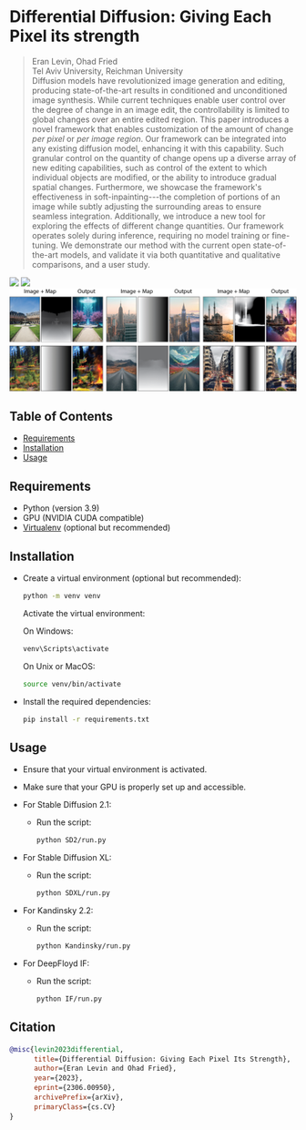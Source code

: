 # Differential Diffusion: Giving Each Pixel its strength
> Eran Levin, Ohad Fried  
> Tel Aviv University, Reichman University  
> Diffusion models have revolutionized image generation and editing, producing state-of-the-art results in conditioned and unconditioned image synthesis. While current techniques enable user control over the degree of change in an image edit, the controllability is limited to global changes over an entire edited region. This paper introduces a novel framework that enables customization of the amount of change <i>per pixel</i> or <i>per image region</i>. Our framework can be integrated into any existing diffusion model, enhancing it with this capability. Such granular control on the quantity of change opens up a diverse array of new editing capabilities, such as control of the extent to which individual objects are modified, or the ability to introduce gradual spatial changes. Furthermore, we showcase the framework's effectiveness in soft-inpainting---the completion of portions of an image while subtly adjusting the surrounding areas to ensure seamless integration. Additionally, we introduce a new tool for exploring the effects of different change quantities. Our framework operates solely during inference, requiring no model training or fine-tuning. We demonstrate our method with the current open state-of-the-art models, and validate it via both quantitative and qualitative comparisons, and a user study.

<a href="https://arxiv.org/abs/2306.00950"><img src="https://img.shields.io/badge/arXiv-2306.00950-b31b1b?style=flat&logo=arxiv&logoColor=red"/></a>
<a href="https://differential-diffusion.github.io/"><img src="https://img.shields.io/static/v1?label=Project&message=Website&color=red" height=20.5></a> 
<br/>
<img src="assets/teaser.png" width="800px"/>  
## Table of Contents

- [Requirements](#requirements)
- [Installation](#installation)
- [Usage](#usage)


## Requirements

- Python (version 3.9)
- GPU (NVIDIA CUDA compatible)
- [Virtualenv](https://virtualenv.pypa.io/) (optional but recommended)

## Installation

- Create a virtual environment (optional but recommended):

    ```bash
    python -m venv venv
    ```

    Activate the virtual environment:

    On Windows:

    ```bash
    venv\Scripts\activate
    ```

    On Unix or MacOS:

    ```bash
    source venv/bin/activate
    ```

- Install the required dependencies:

    ```bash
    pip install -r requirements.txt
    ```

## Usage
- Ensure that your virtual environment is activated.
- Make sure that your GPU is properly set up and accessible.
- For Stable Diffusion 2.1:
  - Run the script:

    ```bash
    python SD2/run.py
    ```
- For Stable Diffusion XL:
  - Run the script:

    ```bash
    python SDXL/run.py
    ```
- For Kandinsky 2.2:
  - Run the script:

    ```bash
    python Kandinsky/run.py
    ```
    
- For DeepFloyd IF:
  - Run the script:

    ```bash
    python IF/run.py
    ```
    
## Citation
```bibtex
@misc{levin2023differential,
      title={Differential Diffusion: Giving Each Pixel Its Strength}, 
      author={Eran Levin and Ohad Fried},
      year={2023},
      eprint={2306.00950},
      archivePrefix={arXiv},
      primaryClass={cs.CV}
}
```
